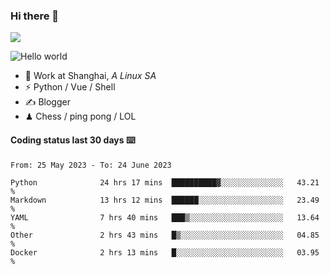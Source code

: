 ### Hi there 👋
![](https://komarev.com/ghpvc/?username=Xuhandsome)


<img src="https://github-readme-stats.vercel.app/api?username=XuHandsome&show_icons=true&theme=merko" alt="Hello world">

<br/>

- 🍻  Work at Shanghai, _A Linux SA_
- ⚡  Python / Vue / Shell
- ✍️  Blogger
- ♟  Chess / ping pong / LOL

#### Coding status last 30 days ⌨️

<!--START_SECTION:waka-->

```text
From: 25 May 2023 - To: 24 June 2023

Python              24 hrs 17 mins  ██████████▓░░░░░░░░░░░░░░   43.21 %
Markdown            13 hrs 12 mins  ██████░░░░░░░░░░░░░░░░░░░   23.49 %
YAML                7 hrs 40 mins   ███▒░░░░░░░░░░░░░░░░░░░░░   13.64 %
Other               2 hrs 43 mins   █▒░░░░░░░░░░░░░░░░░░░░░░░   04.85 %
Docker              2 hrs 13 mins   █░░░░░░░░░░░░░░░░░░░░░░░░   03.95 %
```

<!--END_SECTION:waka-->
